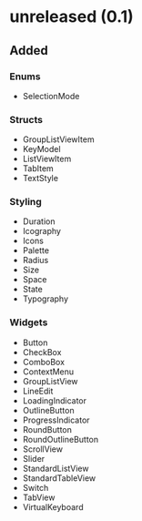 <!--
SPDX-FileCopyrightText: 2022 Florian Blasius <co_sl@tutanota.com>
SPDX-License-Identifier: MIT
-->

# unreleased (0.1)

## Added

### Enums

* SelectionMode

### Structs

* GroupListViewItem
* KeyModel
* ListViewItem
* TabItem
* TextStyle

### Styling

* Duration
* Icography
* Icons
* Palette
* Radius
* Size
* Space
* State
* Typography

### Widgets

* Button
* CheckBox
* ComboBox
* ContextMenu
* GroupListView
* LineEdit
* LoadingIndicator
* OutlineButton
* ProgressIndicator
* RoundButton
* RoundOutlineButton
* ScrollView
* Slider
* StandardListView
* StandardTableView
* Switch
* TabView
* VirtualKeyboard